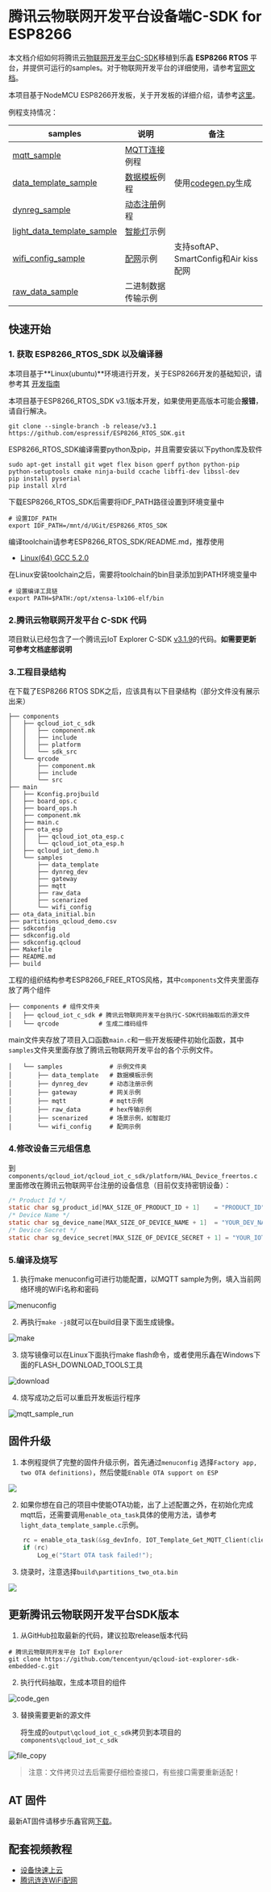 # 腾讯云物联网开发平台设备端C-SDK for ESP8266
本文档介绍如何将腾讯云[物联网开发平台C-SDK](https://github.com/tencentyun/qcloud-iot-explorer-sdk-embedded-c)移植到乐鑫 **ESP8266 RTOS** 平台，并提供可运行的samples。对于物联网开发平台的详细使用，请参考[官网文档](https://cloud.tencent.com/document/product/1081)。

本项目基于NodeMCU ESP8266开发板，关于开发板的详细介绍，请参考[这里](https://docs.ai-thinker.com/esp8266/boards/nodemcu)。

例程支持情况：

| samples                                                      | 说明                                                         | 备注                                                         |
| ------------------------------------------------------------ | ------------------------------------------------------------ | ------------------------------------------------------------ |
| [mqtt_sample](./main/samples/mqtt/mqtt_sample.c)             | [MQTT连接](https://github.com/tencentyun/qcloud-iot-explorer-sdk-embedded-c/blob/master/docs/mqtt_sample_%E5%BF%AB%E9%80%9F%E5%85%A5%E9%97%A8.md)例程 |                                                              |
| [data_template_sample](./main/samples/data_template/data_template_sample.c) | [数据模板](https://github.com/tencentyun/qcloud-iot-explorer-sdk-embedded-c/tree/master/docs/%E6%95%B0%E6%8D%AE%E6%A8%A1%E6%9D%BF%E5%BC%80%E5%8F%91)例程 | 使用[codegen.py](https://github.com/tencentyun/qcloud-iot-explorer-sdk-embedded-c/blob/master/tools/codegen.py)生成 |
| [dynreg_sample](./main/samples/dynreg_dev/dynreg_dev_sample.c) | [动态注册](https://github.com/tencentyun/qcloud-iot-explorer-sdk-embedded-c/blob/master/docs/%E5%8A%A8%E6%80%81%E6%B3%A8%E5%86%8C%E4%BD%BF%E7%94%A8%E8%AF%B4%E6%98%8E.md)例程 |                                                              |
| [light_data_template_sample](main/samples/scenarized/light_data_template_sample.c) | [智能灯](https://github.com/tencentyun/qcloud-iot-explorer-sdk-embedded-c/blob/master/docs/IoT_Explorer%E5%BC%80%E5%8F%91%E5%B9%B3%E5%8F%B0%E5%BF%AB%E9%80%9F%E5%85%A5%E9%97%A8.md)示例 |                                                              |
| [wifi_config_sample](main/samples/wifi_config/wifi_config_sample.c) | [配网](https://github.com/tencentyun/qcloud-iot-explorer-sdk-embedded-c/blob/master/docs/%E8%85%BE%E8%AE%AF%E8%BF%9E%E8%BF%9E%E5%B0%8F%E7%A8%8B%E5%BA%8F%20WIFI%20%E9%85%8D%E7%BD%91.md)示例 | 支持softAP、SmartConfig和Air kiss配网                        |
| [raw_data_sample](main/samples/raw_data/raw_data_sample.c)   | 二进制数据传输示例                                           |                                                              |



## 快速开始

### 1. 获取 ESP8266_RTOS_SDK 以及编译器
本项目基于**Linux(ubuntu)**环境进行开发，关于ESP8266开发的基础知识，请参考其 [开发指南](https://docs.espressif.com/projects/esp-idf/zh_CN/latest/esp32/get-started/linux-setup.html)

本项目基于ESP8266_RTOS_SDK v3.1版本开发，如果使用更高版本可能会**报错**，请自行解决。
```
git clone --single-branch -b release/v3.1 https://github.com/espressif/ESP8266_RTOS_SDK.git
```

ESP8266_RTOS_SDK编译需要python及pip，并且需要安装以下python库及软件

```shell
sudo apt-get install git wget flex bison gperf python python-pip python-setuptools cmake ninja-build ccache libffi-dev libssl-dev
pip install pyserial
pip install xlrd
```

下载ESP8266_RTOS_SDK后需要将IDF_PATH路径设置到环境变量中

```shell
# 设置IDF_PATH
export IDF_PATH=/mnt/d/UGit/ESP8266_RTOS_SDK
```

编译toolchain请参考ESP8266_RTOS_SDK/README.md，推荐使用

* [Linux(64) GCC 5.2.0](https://dl.espressif.com/dl/xtensa-lx106-elf-linux64-1.22.0-92-g8facf4c-5.2.0.tar.gz)

在Linux安装toolchain之后，需要将toolchain的bin目录添加到PATH环境变量中

```shell
# 设置编译工具链
export PATH=$PATH:/opt/xtensa-lx106-elf/bin
```



### 2.腾讯云物联网开发平台 C-SDK 代码

项目默认已经包含了一个腾讯云IoT Explorer C-SDK [v3.1.9](https://github.com/tencentyun/qcloud-iot-explorer-sdk-embedded-c/releases/tag/v3.1.9)的代码。**如需要更新可参考文档底部说明**

### 3.工程目录结构
在下载了ESP8266 RTOS SDK之后，应该具有以下目录结构（部分文件没有展示出来）
```shell
├── components
│   ├── qcloud_iot_c_sdk
│   │   ├── component.mk
│   │   ├── include
│   │   ├── platform
│   │   └── sdk_src
│   └── qrcode
│       ├── component.mk
│       ├── include
│       └── src
├── main
│   ├── Kconfig.projbuild
│   ├── board_ops.c
│   ├── board_ops.h
│   ├── component.mk
│   ├── main.c
│   ├── ota_esp
│   │   ├── qcloud_iot_ota_esp.c
│   │   └── qcloud_iot_ota_esp.h
│   ├── qcloud_iot_demo.h
│   └── samples
│       ├── data_template
│       ├── dynreg_dev
│       ├── gateway
│       ├── mqtt
│       ├── raw_data
│       ├── scenarized
│       └── wifi_config
├── ota_data_initial.bin
├── partitions_qcloud_demo.csv
├── sdkconfig
├── sdkconfig.old
├── sdkconfig.qcloud
├── Makefile
├── README.md
├── build
```

工程的组织结构参考ESP8266_FREE_RTOS风格，其中`components`文件夹里面存放了两个组件

```shell
├── components # 组件文件夹
│   ├── qcloud_iot_c_sdk # 腾讯云物联网开发平台执行C-SDK代码抽取后的源文件
│   └── qrcode           # 生成二维码组件
```

main文件夹存放了项目入口函数`main.c`和一些开发板硬件初始化函数，其中`samples`文件夹里面存放了腾讯云物联网开发平台的各个示例文件。

```shell
│   └── samples				# 示例文件夹
│       ├── data_template	# 数据模板示例
│       ├── dynreg_dev		# 动态注册示例
│       ├── gateway			# 网关示例
│       ├── mqtt			# mqtt示例
│       ├── raw_data		# hex传输示例
│       ├── scenarized		# 场景示例，如智能灯
│       └── wifi_config		# 配网示例
```



### 4.修改设备三元组信息

到`components/qcloud_iot/qcloud_iot_c_sdk/platform/HAL_Device_freertos.c`里面修改在腾讯云物联网平台注册的设备信息（目前仅支持密钥设备）：

```c
/* Product Id */
static char sg_product_id[MAX_SIZE_OF_PRODUCT_ID + 1]    = "PRODUCT_ID";
/* Device Name */
static char sg_device_name[MAX_SIZE_OF_DEVICE_NAME + 1]  = "YOUR_DEV_NAME";
/* Device Secret */
static char sg_device_secret[MAX_SIZE_OF_DEVICE_SECRET + 1] = "YOUR_IOT_PSK";
```

### 5.编译及烧写
1. 执行make menuconfig可进行功能配置，以MQTT sample为例，填入当前网络环境的WiFi名称和密码

![menuconfig](./docs/images/menuconfig.gif)

2. 再执行`make -j8`就可以在build目录下面生成镜像。

![make](./docs/images/make.gif)

3. 烧写镜像可以在Linux下面执行make flash命令，或者使用乐鑫在Windows下面的FLASH_DOWNLOAD_TOOLS工具

![download](./docs/images/download.gif)

4. 烧写成功之后可以重启开发板运行程序

![mqtt_sample_run](./docs/images/mqtt_sample_run.gif)

## 固件升级

1. 本例程提供了完整的固件升级示例，首先通过`menuconfig` 选择`Factory app, two OTA definitions)`，然后使能`Enable OTA support on ESP` 

![](./docs/images/OTAconfig.gif)

2. 如果你想在自己的项目中使能OTA功能，出了上述配置之外，在初始化完成mqtt后，还需要调用`enable_ota_task`具体的使用方法，请参考`light_data_template_sample.c`示例。

```c
    rc = enable_ota_task(&sg_devInfo, IOT_Template_Get_MQTT_Client(client), "1.0.3");
    if (rc)
        Log_e("Start OTA task failed!");
```

3. 烧录时，注意选择`build\partitions_two_ota.bin`

![](https://qcloudimg.tencent-cloud.cn/raw/8fde49a6c49ee3fb09811b37c412af27.jpeg)

## 更新腾讯云物联网开发平台SDK版本

1. 从GitHub拉取最新的代码，建议拉取release版本代码

```shell
# 腾讯云物联网开发平台 IoT Explorer
git clone https://github.com/tencentyun/qcloud-iot-explorer-sdk-embedded-c.git
```

2. 执行代码抽取，生成本项目的组件

![code_gen](./docs/images/code_gen.gif)

3. 替换需要更新的源文件

   将生成的`output\qcloud_iot_c_sdk`拷贝到本项目的`components\qcloud_iot_c_sdk`

![file_copy](./docs/images/file_copy)

> 注意：文件拷贝过去后需要仔细检查接口，有些接口需要重新适配！

## AT 固件

最新AT固件请移步乐鑫官网[下载](https://docs.espressif.com/projects/esp-at/zh_CN/latest/esp32/Customized_AT_Commands_and_Firmware/Tencent_Cloud_IoT_AT/index.html)。

## 配套视频教程

- [设备快速上云](https://cloud.tencent.com/developer/salon/live-1602)
- [腾讯连连WiFi配网](https://cloud.tencent.com/developer/salon/live-1622)

